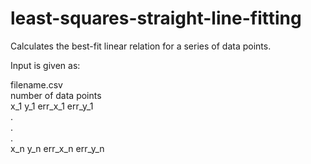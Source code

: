 # least-squares-straight-line-fitting
Calculates the best-fit linear relation for a series of data points.

Input is given as:

filename.csv  
number of data points  
x_1 y_1 err_x_1 err_y_1   
.  
.  
.  
x_n y_n err_x_n err_y_n
